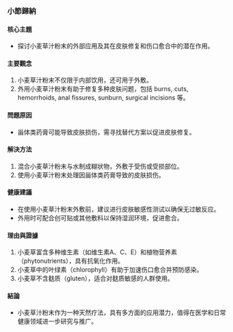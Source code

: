 ### 小節歸納

#### 核心主題  
- 探讨小麦草汁粉末的外部应用及其在皮肤修复和伤口愈合中的潜在作用。

#### 主要觀念  
1. 小麦草汁粉末不仅限于内部饮用，还可用于外敷。  
2. 外用小麦草汁粉末有助于修复多种皮肤问题，包括 burns, cuts, hemorrhoids, anal fissures, sunburn, surgical incisions 等。  

#### 問題原因  
- 甾体类药膏可能导致皮肤损伤，需寻找替代方案以促进皮肤修复。  

#### 解決方法  
1. 混合小麦草汁粉末与水制成糊状物，外敷于受伤或受损部位。  
2. 使用小麦草汁粉末处理因甾体类药膏导致的皮肤损伤。  

#### 健康建議  
- 在使用小麦草汁粉末外敷前，建议进行皮肤敏感性测试以确保无过敏反应。  
- 外用时可配合创可贴或其他敷料以保持湿润环境，促进愈合。  

#### 理由與證據  
1. 小麦草富含多种维生素（如维生素A、C、E）和植物营养素（phytonutrients），具有抗氧化作用。  
2. 小麦草中的叶绿素（chlorophyll）有助于加速伤口愈合并预防感染。  
3. 小麦草不含麸质（gluten），适合对麸质敏感的人群使用。  

#### 結論  
- 小麦草汁粉末作为一种天然疗法，具有多方面的应用潜力，值得在医学和日常健康领域进一步研究与推广。